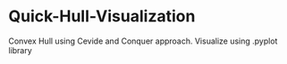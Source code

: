 # Quick-Hull-Visualization
Convex Hull using Cevide and Conquer approach. Visualize using .pyplot library
